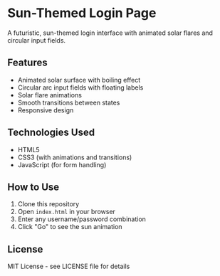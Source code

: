 # Sun-Themed Login Page

A futuristic, sun-themed login interface with animated solar flares and circular input fields.

## Features

- Animated solar surface with boiling effect
- Circular arc input fields with floating labels
- Solar flare animations
- Smooth transitions between states
- Responsive design

## Technologies Used

- HTML5
- CSS3 (with animations and transitions)
- JavaScript (for form handling)

## How to Use

1. Clone this repository
2. Open `index.html` in your browser
3. Enter any username/password combination
4. Click "Go" to see the sun animation

## License

MIT License - see LICENSE file for details
